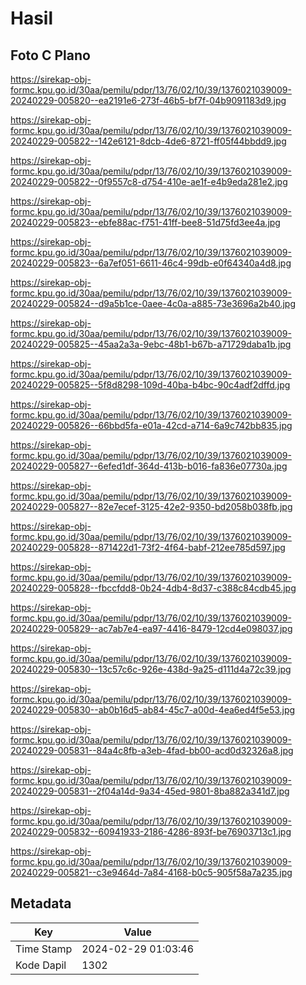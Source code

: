 # Hasil

## Foto C Plano

https://sirekap-obj-formc.kpu.go.id/30aa/pemilu/pdpr/13/76/02/10/39/1376021039009-20240229-005820--ea2191e6-273f-46b5-bf7f-04b9091183d9.jpg

https://sirekap-obj-formc.kpu.go.id/30aa/pemilu/pdpr/13/76/02/10/39/1376021039009-20240229-005822--142e6121-8dcb-4de6-8721-ff05f44bbdd9.jpg

https://sirekap-obj-formc.kpu.go.id/30aa/pemilu/pdpr/13/76/02/10/39/1376021039009-20240229-005822--0f9557c8-d754-410e-ae1f-e4b9eda281e2.jpg

https://sirekap-obj-formc.kpu.go.id/30aa/pemilu/pdpr/13/76/02/10/39/1376021039009-20240229-005823--ebfe88ac-f751-41ff-bee8-51d75fd3ee4a.jpg

https://sirekap-obj-formc.kpu.go.id/30aa/pemilu/pdpr/13/76/02/10/39/1376021039009-20240229-005823--6a7ef051-6611-46c4-99db-e0f64340a4d8.jpg

https://sirekap-obj-formc.kpu.go.id/30aa/pemilu/pdpr/13/76/02/10/39/1376021039009-20240229-005824--d9a5b1ce-0aee-4c0a-a885-73e3696a2b40.jpg

https://sirekap-obj-formc.kpu.go.id/30aa/pemilu/pdpr/13/76/02/10/39/1376021039009-20240229-005825--45aa2a3a-9ebc-48b1-b67b-a71729daba1b.jpg

https://sirekap-obj-formc.kpu.go.id/30aa/pemilu/pdpr/13/76/02/10/39/1376021039009-20240229-005825--5f8d8298-109d-40ba-b4bc-90c4adf2dffd.jpg

https://sirekap-obj-formc.kpu.go.id/30aa/pemilu/pdpr/13/76/02/10/39/1376021039009-20240229-005826--66bbd5fa-e01a-42cd-a714-6a9c742bb835.jpg

https://sirekap-obj-formc.kpu.go.id/30aa/pemilu/pdpr/13/76/02/10/39/1376021039009-20240229-005827--6efed1df-364d-413b-b016-fa836e07730a.jpg

https://sirekap-obj-formc.kpu.go.id/30aa/pemilu/pdpr/13/76/02/10/39/1376021039009-20240229-005827--82e7ecef-3125-42e2-9350-bd2058b038fb.jpg

https://sirekap-obj-formc.kpu.go.id/30aa/pemilu/pdpr/13/76/02/10/39/1376021039009-20240229-005828--871422d1-73f2-4f64-babf-212ee785d597.jpg

https://sirekap-obj-formc.kpu.go.id/30aa/pemilu/pdpr/13/76/02/10/39/1376021039009-20240229-005828--fbccfdd8-0b24-4db4-8d37-c388c84cdb45.jpg

https://sirekap-obj-formc.kpu.go.id/30aa/pemilu/pdpr/13/76/02/10/39/1376021039009-20240229-005829--ac7ab7e4-ea97-4416-8479-12cd4e098037.jpg

https://sirekap-obj-formc.kpu.go.id/30aa/pemilu/pdpr/13/76/02/10/39/1376021039009-20240229-005830--13c57c6c-926e-438d-9a25-d111d4a72c39.jpg

https://sirekap-obj-formc.kpu.go.id/30aa/pemilu/pdpr/13/76/02/10/39/1376021039009-20240229-005830--ab0b16d5-ab84-45c7-a00d-4ea6ed4f5e53.jpg

https://sirekap-obj-formc.kpu.go.id/30aa/pemilu/pdpr/13/76/02/10/39/1376021039009-20240229-005831--84a4c8fb-a3eb-4fad-bb00-acd0d32326a8.jpg

https://sirekap-obj-formc.kpu.go.id/30aa/pemilu/pdpr/13/76/02/10/39/1376021039009-20240229-005831--2f04a14d-9a34-45ed-9801-8ba882a341d7.jpg

https://sirekap-obj-formc.kpu.go.id/30aa/pemilu/pdpr/13/76/02/10/39/1376021039009-20240229-005832--60941933-2186-4286-893f-be76903713c1.jpg

https://sirekap-obj-formc.kpu.go.id/30aa/pemilu/pdpr/13/76/02/10/39/1376021039009-20240229-005821--c3e9464d-7a84-4168-b0c5-905f58a7a235.jpg


## Metadata

| Key        | Value               |
| ---------- | ------------------- |
| Time Stamp | 2024-02-29 01:03:46 |
| Kode Dapil | 1302                |



